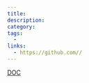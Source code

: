 ```yaml
---
title: 
description: 
category: 
tags:
  - 
links:
  - https://github.com//
---
```

[DOC](https://raw.githubusercontent.com///master/README.md ':include')
